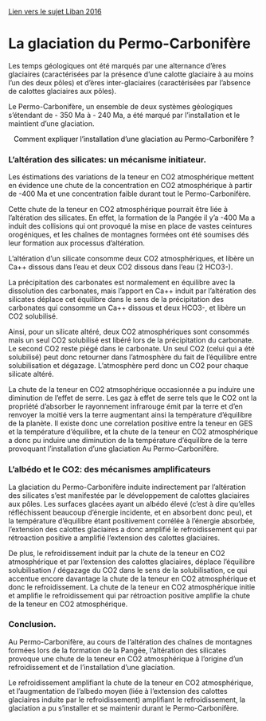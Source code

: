 [Lien vers le sujet Liban 2016](http://svt.ac-besancon.fr/bac-s-2016-liban/)

# La glaciation du Permo-Carbonifère 

Les temps géologiques ont été marqués par une alternance d’ères glaciaires (caractérisées par la présence d’une calotte glaciaire à au moins l’un des deux pôles) et d’ères inter-glaciaires (caractérisées par l’absence de calottes glaciaires aux pôles).

Le Permo-Carbonifère, un ensemble de deux systèmes géologiques s’étendant de - 350 Ma à - 240 Ma, a été marqué par l’installation et le maintient d’une glaciation.

<p style="color:black;text-align:center;font-size:px;">Comment expliquer l’installation d’une glaciation au Permo-Carbonifère ?</p>

### L’altération des silicates: un mécanisme initiateur.

Les éstimations des variations de la teneur en CO2 atmosphérique mettent en évidence une chute de la concentration en CO2 atmosphérique à partir de -400 Ma et une concentration faible durant tout le Permo-Carbonifère. 

Cette chute de la teneur en CO2 atmosphérique pourrait être liée à l’altération des silicates. En effet, la formation de la Pangée il y’a -400 Ma a induit des collisions qui ont provoqué la mise en place de vastes ceintures orogéniques, et les chaînes de montagnes formées ont été soumises dés leur formation aux processus d’altération. 

L’altération d’un silicate consomme deux CO2 atmosphériques, et libère un Ca++ dissous dans l’eau et deux CO2 dissous dans l’eau (2 HCO3-).

La précipitation des carbonates est normalement en équilibre avec la dissolution des carbonates, mais l’apport en Ca++ induit par l’altération des silicates déplace cet équilibre dans le sens de la précipitation des carbonates qui consomme un Ca++ dissous et deux HCO3-, et libère un CO2 solubilisé.

Ainsi, pour un silicate altéré, deux CO2 atmosphériques sont consommés mais un seul CO2 solubilisé est libéré lors de la précipitation du carbonate. Le second CO2 reste piégé dans le carbonate. Un seul CO2 (celui qui a été solubilisé) peut donc retourner dans l’atmosphère du fait de l’équilibre entre solubilisation et dégazage. L’atmosphère perd donc un CO2 pour chaque silicate altéré.

La chute de la teneur en CO2 atmsophérique occasionnée a pu induire une diminution de l’effet de serre. Les gaz à effet de serre tels que le CO2 ont la propriété d’absorber le rayonnement infrarouge émit par la terre et d’en renvoyer la moitié vers la terre augmentant ainsi la température d’équilibre de la planète. Il existe donc une correlation positive entre la teneur en GES et la température d’équilibre, et la chute de la teneur en CO2 atmosphérique a donc pu induire une diminution de la température d’équilibre de la terre provoquant l’installation d’une glaciation Au Permo-Carbonifère.

### L’albédo et le CO2: des mécanismes amplificateurs

La glaciation du Permo-Carbonifère induite indirectement par l’altération des silicates s’est manifestée par le développement de calottes glaciaires aux pôles. Les surfaces glacées ayant un albédo élevé (c’est à dire qu’elles réfléchissent beaucoup d’énergie incidente, et en absorbent donc peu), et la température d’équilibre étant positivement corrélée à l’énergie absorbée,  l’extension des calottes glaciaires a donc amplifié le refroidissement qui par rétroaction positive a amplifié l’extension des calottes glaciaires.

De plus, le refroidissement induit par la chute de la teneur en CO2 atmosphérique et par l’extension des calottes glaciaires, déplace l’équilibre solubilisation / dégazage du CO2 dans le sens de la solubilisation, ce qui accentue  encore davantage la chute de la teneur en CO2 atmosphérique et donc le refroidissement. La chute de la teneur en CO2 atmosphérique initie et amplifie le refroidissement qui par rétroaction positive amplifie la chute de la teneur en CO2 atmosphérique.

### Conclusion.

Au Permo-Carbonifère, au cours de l’altération des chaînes de montagnes formées lors de la formation de la Pangée, l’altération des silicates provoque une chute de la teneur en CO2 atmosphérique à l’origine d’un refroidissement et de l’installation d’une glaciation. 

Le refroidissement amplifiant la chute de la teneur en CO2 atmosphérique, et l’augmentation de l’albedo moyen (liée à l’extension des calottes glaciaires induite par le refroidissement)  amplifiant le refroidissement, la glaciation a pu s’installer et se maintenir durant le Permo-Carbonifère.













